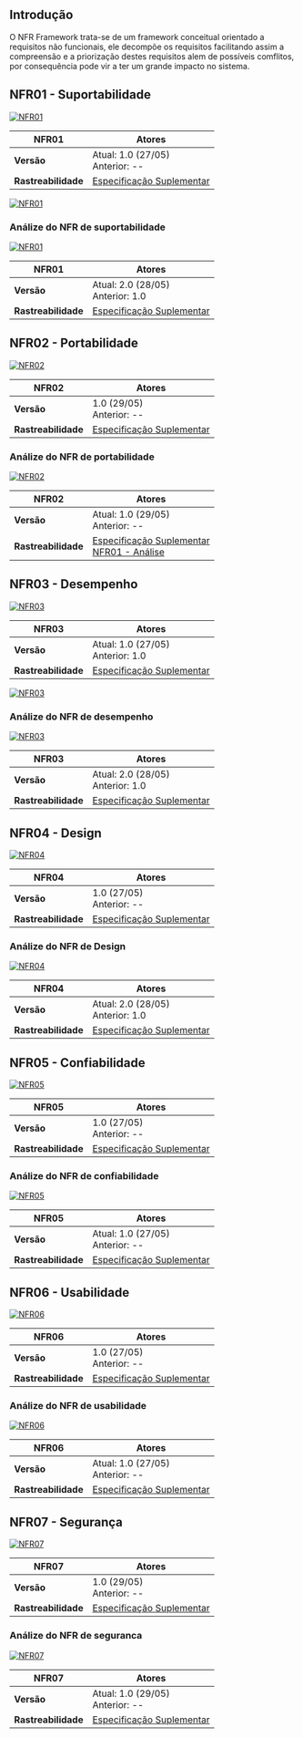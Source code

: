 ## Introdução 

O NFR Framework trata-se de um framework conceitual orientado a requisitos não funcionais, ele decompõe os requisitos facilitando assim a compreensão e a priorização destes requisitos alem de possíveis comflitos, por consequência pode vir a ter um grande impacto no sistema.


## NFR01 - Suportabilidade

[ ![NFR01](./../img/nfr/nfr_suportabilidade_v1.png)](./../img/nfr/nfr_suportabilidade_v1.png)


| **NFR01** | **Atores**|
|--|--|
| **Versão**| Atual: 1.0 (27/05) <br> Anterior: --|
| **Rastreabilidade** | [Especificação Suplementar](../especificacao) |

[ ![NFR01](./../img/nfr/nfr_suportabilidade_v2.png)](./../img/nfr/nfr_suportabilidade_v2.png)

### Análize do NFR de suportabilidade

[ ![NFR01](./../img/nfr/nfr_suportabilidade_v2_fb.png)](./../img/nfr/nfr_suportabilidade_v2_fb.png)

| **NFR01** | **Atores**|
|--|--|
| **Versão**| Atual: 2.0 (28/05) <br> Anterior: 1.0|
| **Rastreabilidade** | [Especificação Suplementar](../especificacao) |

## NFR02 - Portabilidade

[ ![NFR02](./../img/nfr/nfr_portabilidade.png)](./../img/nfr/nfr_portabilidade.png)

| **NFR02** | **Atores**|
|--|--|
| **Versão**| 1.0 (29/05) <br> Anterior: --|
| **Rastreabilidade** | [Especificação Suplementar](../especificacao) |

### Análize do NFR de portabilidade
[ ![NFR02](./../img/nfr/nfr_portabilidade_analise.png)](./../img/nfr/nfr_portabilidade_analise.png)

| **NFR02** | **Atores**|
|--|--|
| **Versão**| Atual: 1.0 (29/05) <br> Anterior: --|
| **Rastreabilidade** | [Especificação Suplementar](../especificacao) <br> [NFR01 - Análise](#analize-do-nfr-de-suportabilidade) |


## NFR03 - Desempenho

[ ![NFR03](./../img/nfr/nfr_desempenho_v1.png)](./../img/nfr/nfr_desenpenho_v1.png)


| **NFR03** | **Atores**|
|--|--|
| **Versão**| Atual: 1.0 (27/05) <br> Anterior: 1.0|
| **Rastreabilidade** | [Especificação Suplementar](../especificacao) |

[ ![NFR03](./../img/nfr/nfr_desempenho_v2.png)](./../img/nfr/nfr_desenpenho_v2.png)

### Análize do NFR de desempenho

[ ![NFR03](./../img/nfr/nfr_desempenho_v2_fb.png)](./../img/nfr/nfr_desenpenho_v2_fb.png)

| **NFR03** | **Atores**|
|--|--|
| **Versão**| Atual: 2.0 (28/05) <br> Anterior: 1.0|
| **Rastreabilidade** | [Especificação Suplementar](../especificacao) |


## NFR04 - Design

[ ![NFR04](./../img/nfr/nfr_design_v1.png)](./../img/nfr/nfr_design_v1.png)

| **NFR04** | **Atores**|
|--|--|
| **Versão**| 1.0 (27/05) <br> Anterior: --|
| **Rastreabilidade** | [Especificação Suplementar](../especificacao) |

### Análize do NFR de Design

[ ![NFR04](./../img/nfr/nfr_design_v2.png)](./../img/nfr/nfr_design_v2.png)

| **NFR04** | **Atores**|
|--|--|
| **Versão**| Atual: 2.0 (28/05) <br> Anterior: 1.0|
| **Rastreabilidade** | [Especificação Suplementar](../especificacao) |


## NFR05 - Confiabilidade

[ ![NFR05](./../img/nfr/nfr_confiabilidade.png)](./../img/nfr/nfr_confiabilidade.png)

| **NFR05** | **Atores**|
|--|--|
| **Versão**| 1.0 (27/05) <br> Anterior: --|
| **Rastreabilidade** | [Especificação Suplementar](../especificacao) |

### Análize do NFR de confiabilidade
[ ![NFR05](./../img/nfr/nfr_confiabilidade_analise.png)](./../img/nfr/nfr_confiabilidade_analise.png)

| **NFR05** | **Atores**|
|--|--|
| **Versão**| Atual: 1.0 (27/05) <br> Anterior: --|
| **Rastreabilidade** | [Especificação Suplementar](../especificacao) |

## NFR06 - Usabilidade

[ ![NFR06](./../img/nfr/nrf_usabilidade.png)](./../img/nfr/nrf_usabilidade.png)

| **NFR06** | **Atores**|
|--|--|
| **Versão**| 1.0 (27/05) <br> Anterior: --|
| **Rastreabilidade** | [Especificação Suplementar](../especificacao) |

### Análize do NFR de usabilidade
[ ![NFR06](./../img/nfr/nrf_usabilidade_analise.png)](./../img/nfr/nrf_usabilidade_analise.png)

| **NFR06** | **Atores**|
|--|--|
| **Versão**| Atual: 1.0 (27/05) <br> Anterior: --|
| **Rastreabilidade** | [Especificação Suplementar](../especificacao) |

## NFR07 - Segurança

[ ![NFR07](./../img/nfr/nfr_seguranca.png)](./../img/nfr/nfr_seguranca.png)

| **NFR07** | **Atores**|
|--|--|
| **Versão**| 1.0 (29/05) <br> Anterior: --|
| **Rastreabilidade** | [Especificação Suplementar](../especificacao) |

### Análize do NFR de seguranca
[ ![NFR07](./../img/nfr/nfr_seguranca_analise.png)](./../img/nfr/nfr_seguranca_analise.png)

| **NFR07** | **Atores**|
|--|--|
| **Versão**| Atual: 1.0 (29/05) <br> Anterior: --|
| **Rastreabilidade** | [Especificação Suplementar](../especificacao) |

